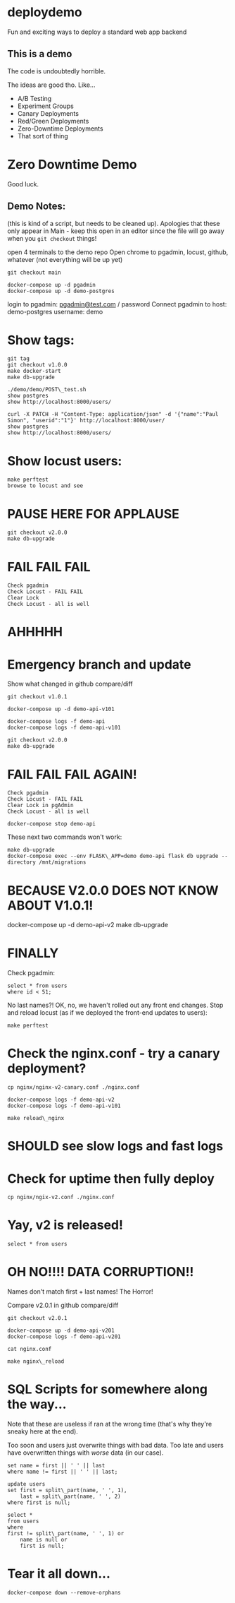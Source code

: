 # deploydemo
Fun and exciting ways to deploy a standard web app backend

## This is a demo
The code is undoubtedly horrible.

The ideas are good tho.  Like...

* A/B Testing
* Experiment Groups
* Canary Deployments
* Red/Green Deployments
* Zero-Downtime Deployments
* That sort of thing


# Zero Downtime Demo

Good luck.

## Demo Notes:
(this is kind of a script, but needs to be cleaned up).
Apologies that these only appear in Main - keep this open in an editor since the file will go away when you `git checkout` things!

open 4 terminals to the demo repo
Open chrome to pgadmin, locust, github, whatever
(not everything will be up yet)

	git checkout main

	docker-compose up -d pgadmin
	docker-compose up -d demo-postgres

login to pgadmin:  pgadmin@test.com / password
Connect pgadmin to host: demo-postgres username: demo

# Show tags:
	git tag
	git checkout v1.0.0
	make docker-start
	make db-upgrade

	./demo/demo/POST\_test.sh
	show postgres
	show http://localhost:8000/users/

	curl -X PATCH -H "Content-Type: application/json" -d '{"name":"Paul Simon", "userid":"1"}' http://localhost:8000/user/
	show postgres
	show http://localhost:8000/users/

# Show locust users:
	make perftest
	browse to locust and see 

# PAUSE HERE FOR APPLAUSE


	git checkout v2.0.0
	make db-upgrade

# FAIL FAIL FAIL
	Check pgadmin
	Check Locust - FAIL FAIL
	Clear Lock
	Check Locust - all is well
# AHHHHH

# Emergency branch and update
Show what changed in github compare/diff

	git checkout v1.0.1

	docker-compose up -d demo-api-v101

	docker-compose logs -f demo-api
	docker-compose logs -f demo-api-v101

	git checkout v2.0.0
	make db-upgrade

# FAIL FAIL FAIL AGAIN!
	Check pgadmin
	Check Locust - FAIL FAIL
	Clear Lock in pgAdmin
	Check Locust - all is well

	docker-compose stop demo-api

These next two commands won't work:

	make db-upgrade
	docker-compose exec --env FLASK\_APP=demo demo-api flask db upgrade --directory /mnt/migrations

# BECAUSE V2.0.0 DOES NOT KNOW ABOUT V1.0.1!

docker-compose up -d demo-api-v2
	make db-upgrade

# FINALLY

Check pgadmin:

	select * from users
	where id < 51;

No last names?!  OK, no, we haven't rolled out any front end changes.
Stop and reload locust (as if we deployed the front-end updates to users):

	make perftest
# Check the nginx.conf - try a canary deployment?
	cp nginx/nginx-v2-canary.conf ./nginx.conf

	docker-compose logs -f demo-api-v2
	docker-compose logs -f demo-api-v101

	make reload\_nginx

# SHOULD see slow logs and fast logs
# Check for uptime then fully deploy
	cp nginx/ngix-v2.conf ./nginx.conf


# Yay, v2 is released!
	select * from users

# OH NO!!!! DATA CORRUPTION!!
Names don't match first + last names!  The Horror!

Compare v2.0.1 in github compare/diff

	git checkout v2.0.1

	docker-compose up -d demo-api-v201
	docker-compose logs -f demo-api-v201

	cat nginx.conf

	make nginx\_reload

# SQL Scripts for somewhere along the way...
Note that these are useless if ran at the wrong time
(that's why they're sneaky here at the end).

Too soon and users just overwrite things with bad data.
Too late and users have overwritten things with _worse_ data (in our case).

	set name = first || ' ' || last
	where name != first || ' ' || last;

	update users
	set first = split\_part(name, ' ', 1),
		last = split\_part(name, ' ', 2)
	where first is null;

	select *
	from users
	where
	first != split\_part(name, ' ', 1) or
		name is null or
		first is null;

# Tear it all down...
	docker-compose down --remove-orphans

